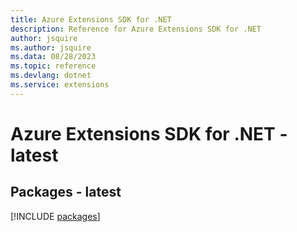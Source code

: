 ```yaml
---
title: Azure Extensions SDK for .NET
description: Reference for Azure Extensions SDK for .NET
author: jsquire
ms.author: jsquire
ms.data: 08/28/2023
ms.topic: reference
ms.devlang: dotnet
ms.service: extensions
---
```

# Azure Extensions SDK for .NET - latest
## Packages - latest
[!INCLUDE [packages](extensions-index.md)]